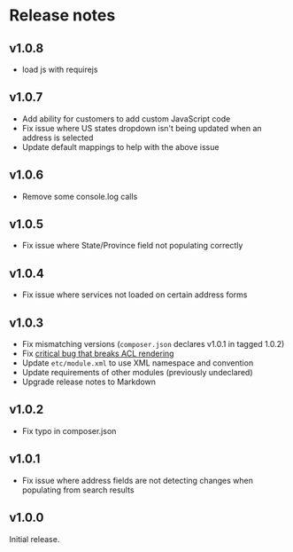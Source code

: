 # Release notes

## v1.0.8

- load js with requirejs 

## v1.0.7

- Add ability for customers to add custom JavaScript code
- Fix issue where US states dropdown isn't being updated when an address is selected
- Update default mappings to help with the above issue 

## v1.0.6

- Remove some console.log calls

## v1.0.5

- Fix issue where State/Province field not populating correctly

## v1.0.4

- Fix issue where services not loaded on certain address forms

## v1.0.3

- Fix mismatching versions (`composer.json` declares v1.0.1 in tagged 1.0.2)
- Fix [critical bug that breaks ACL rendering](https://github.com/magento/magento2/pull/4396)
- Update `etc/module.xml` to use XML namespace and convention
- Update requirements of other modules (previously undeclared)
- Upgrade release notes to Markdown

## v1.0.2

- Fix typo in composer.json

## v1.0.1

- Fix issue where address fields are not detecting changes when populating from search results

## v1.0.0

Initial release.
